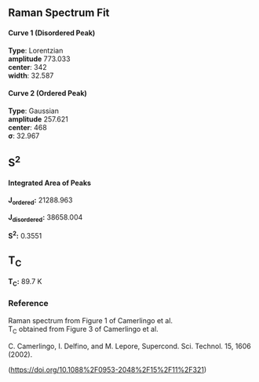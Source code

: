## Raman Spectrum Fit

#### Curve 1 (Disordered Peak)
**Type**: Lorentzian\
**amplitude** 773.033\
**center**: 342\
**width**: 32.587

#### Curve 2 (Ordered Peak)
**Type**: Gaussian\
**amplitude** 257.621\
**center**: 468\
**σ**: 32.967



## S<sup>2</sup>

#### Integrated Area of Peaks
**J<sub>ordered</sub>:** 21288.963

**J<sub>disordered</sub>:** 38658.004

**S<sup>2</sup>:** 0.3551

## T<sub>C</sub>
**T<sub>C</sub>:**  89.7 K


### Reference
Raman spectrum from Figure 1 of Camerlingo et al.\
T<sub>C</sub> obtained from Figure 3 of Camerlingo et al.


C. Camerlingo, I. Delfino, and M. Lepore, Supercond. Sci. Technol. 15, 1606 (2002).

(https://doi.org/10.1088%2F0953-2048%2F15%2F11%2F321)
